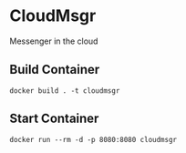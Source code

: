 # CloudMsgr
Messenger in the cloud

## Build Container
`docker build . -t cloudmsgr`
## Start Container
`docker run --rm -d -p 8080:8080 cloudmsgr`
